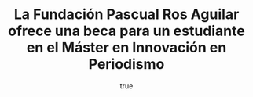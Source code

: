 ---
title: La Fundación Pascual Ros Aguilar ofrece una beca para un estudiante en el Máster en Innovación en Periodismo
excerpt: "La Fundación Pascual Ros Aguilar convoca una beca para que una persona con escasos recursos económicos curse el Máster en Innovación en Periodismo de la Universidad Miguel Hernández de Elche durante el curso 2019-2020, en su edición a distancia. La beca premia el talento de un estudiante que desee desarrollar un proyecto periodístico innovador a través de la formación que recibirá a lo largo del Máster, desde octubre de 2019 a julio de 2020. El plazo para solicitarla está abierto hasta el 20 de junio, 45 días desde la publicación de esta convocatoria. La beca, de una dotación económica de 2.000€, se hará efectiva el 1 de octubre de 2019."
author:
  name: Redacción
  twitter: mipumh
  gplus:  
  bio: Máster en Innovación en Periodismo
  image: logo.jpg
  link: https://twitter.com/mipumh
---